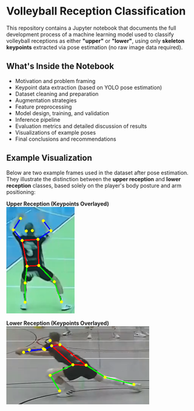 # Volleyball Reception Classification 

This repository contains a Jupyter notebook that documents the full development process of a machine learning model used to classify volleyball receptions as either **"upper"** or **"lower"**, using only **skeleton keypoints** extracted via pose estimation (no raw image data required).

## What's Inside the Notebook

- Motivation and problem framing  
- Keypoint data extraction (based on YOLO pose estimation)  
- Dataset cleaning and preparation  
- Augmentation strategies  
- Feature preprocessing  
- Model design, training, and validation  
- Inference pipeline  
- Evaluation metrics and detailed discussion of results  
- Visualizations of example poses  
- Final conclusions and recommendations

## Example Visualization

Below are two example frames used in the dataset after pose estimation. They illustrate the distinction between the **upper reception** and **lower reception** classes, based solely on the player's body posture and arm positioning:

**Upper Reception (Keypoints Overlayed)**  
![Upper Receive](resource/upper_22.png)

**Lower Reception (Keypoints Overlayed)**  
![Lower Receive](resource/lower_6.png)
